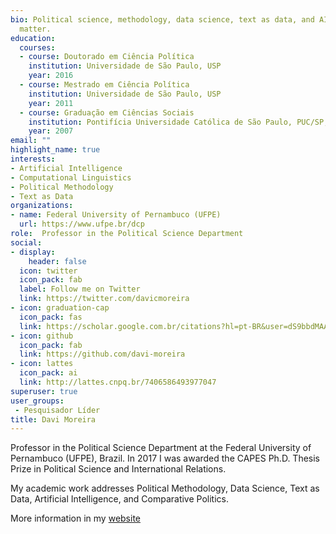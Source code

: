 ```yaml
---
bio: Political science, methodology, data science, text as data, and AI
  matter.
education:
  courses:
  - course: Doutorado em Ciência Política
    institution: Universidade de São Paulo, USP
    year: 2016
  - course: Mestrado em Ciência Política
    institution: Universidade de São Paulo, USP
    year: 2011
  - course: Graduação em Ciências Sociais
    institution: Pontifícia Universidade Católica de São Paulo, PUC/SP, Brasil
    year: 2007
email: ""
highlight_name: true
interests:
- Artificial Intelligence
- Computational Linguistics
- Political Methodology
- Text as Data
organizations:
- name: Federal University of Pernambuco (UFPE)
  url: https://www.ufpe.br/dcp
role:  Professor in the Political Science Department
social:
- display:
    header: false
  icon: twitter
  icon_pack: fab
  label: Follow me on Twitter
  link: https://twitter.com/davicmoreira
- icon: graduation-cap
  icon_pack: fas
  link: https://scholar.google.com.br/citations?hl=pt-BR&user=dS9bbdMAAAAJ
- icon: github
  icon_pack: fab
  link: https://github.com/davi-moreira
- icon: lattes
  icon_pack: ai
  link: http://lattes.cnpq.br/7406586493977047
superuser: true
user_groups:
 - Pesquisador Líder
title: Davi Moreira
---
```


Professor in the Political Science Department at the Federal University of Pernambuco (UFPE), Brazil. In 2017 I was awarded the CAPES Ph.D. Thesis Prize in Political Science and International Relations.

My academic work addresses Political Methodology, Data Science, Text as Data, Artificial Intelligence, and Comparative Politics.

More information in my [website](https://davimoreira.com/)